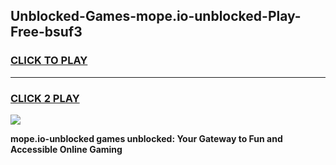 
## Unblocked-Games-mope.io-unblocked-Play-Free-bsuf3
<h3>
<a href="https://premium76.site?title=mope.io-unblocked&ref=18A1">CLICK TO PLAY</a></h3>
<hr>

<h3>
<a href="https://premium76.site?title=mope.io-unblocked&ref=18A1">CLICK 2 PLAY</a>
  
</h3>

<a href="https://premium76.site?title=mope.io-unblocked&ref=18A1"><img src="https://clearcache.store/games.png"></a>


**mope.io-unblocked games unblocked: Your Gateway to Fun and Accessible Online Gaming**
